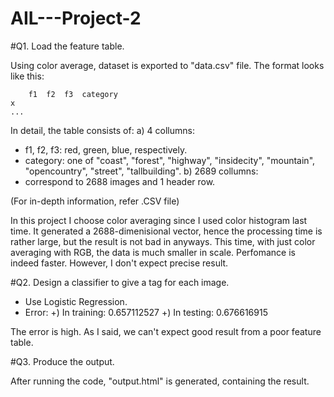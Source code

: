 # AIL---Project-2

#Q1. Load the feature table.

Using color average, dataset is exported to "data.csv" file. The format looks like this:

		f1	f2	f3	category
	x
	...
	
In detail, the table consists of:
a) 4 collumns:
- f1, f2, f3: red, green, blue, respectively.
- category: one of "coast", "forest", "highway", "insidecity", "mountain", "opencountry", "street", "tallbuilding".
b) 2689 collumns:
- correspond to 2688 images and 1 header row.

(For in-depth information, refer .CSV file)

In this project I choose color averaging since I used color histogram last time. It generated a 2688-dimenisional vector, hence the processing time is rather large, but the result is not bad in anyways.
This time, with just color averaging with RGB, the data is much smaller in scale. Perfomance is indeed faster. However, I don't expect precise result.

#Q2. Design a classifier to give a tag for each image. 

- Use Logistic Regression.
- Error:
 	+) In training: 0.657112527
	+) In testing: 	0.676616915

The error is high. As I said, we can't expect good result from a poor feature table.

#Q3. Produce the output.

After running the code, "output.html" is generated, containing the result.
